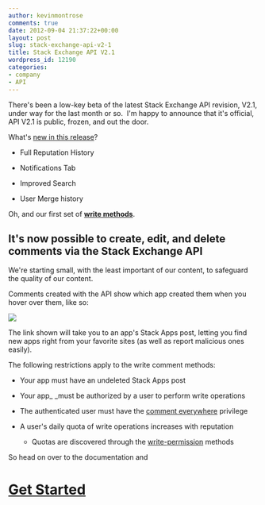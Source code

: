 ```yaml
---
author: kevinmontrose
comments: true
date: 2012-09-04 21:37:22+00:00
layout: post
slug: stack-exchange-api-v2-1
title: Stack Exchange API V2.1
wordpress_id: 12190
categories:
- company
- API
---
```


There's been a low-key beta of the latest Stack Exchange API revision, V2.1, under way for the last month or so.  I'm happy to announce that it's official, API V2.1 is public, frozen, and out the door.

What's [new in this release](https://api.stackexchange.com/docs/change-log)?



	
  * Full Reputation History

	
  * Notifications Tab

	
  * Improved Search

	
  * User Merge history


Oh, and our first set of [**write methods**](https://api.stackexchange.com/docs/write).


## It's now possible to create, edit, and delete comments via the Stack Exchange API


We're starting small, with the least important of our content, to safeguard the quality of our content.

Comments created with the API show which app created them when you hover over them, like so:

[![](/blog/images/2012-09-04-stack-exchange-api-v2-1/comment.png)](http://blog.stackoverflow.com/2012/09/stack-exchange-api-v2-1/comment/)

The link shown will take you to an app's Stack Apps post, letting you find new apps right from your favorite sites (as well as report malicious ones easily).

The following restrictions apply to the write comment methods:



	
  * Your app must have an undeleted Stack Apps post

	
  * Your app_ _must be authorized by a user to perform write operations

	
  * The authenticated user must have the [comment everywhere](http://stackoverflow.com/privileges/comment) privilege

	
  * A user's daily quota of write operations increases with reputation

	
    * Quotas are discovered through the [write-permission](https://api.stackexchange.com/docs/me-write-permissions) methods





So head on over to the documentation and


# [Get Started](https://api.stackexchange.com/docs)
